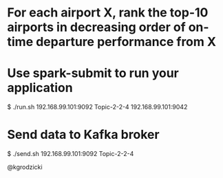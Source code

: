 # For each airport X, rank the top-10 airports in decreasing order of on-time departure performance from X

# Use spark-submit to run your application
$ ./run.sh 192.168.99.101:9092 Topic-2-2-4 192.168.99.101:9042

# Send data to Kafka broker
$ ./send.sh 192.168.99.101:9092 Topic-2-2-4


@kgrodzicki
